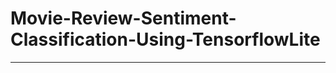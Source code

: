 # Movie-Review-Sentiment-Classification-Using-TensorflowLite
--------------------------------------------------------------------



